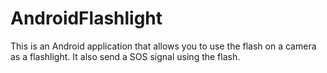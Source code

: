 # AndroidFlashlight

This is an Android application that allows you to use the flash on a camera as a flashlight. It also send a SOS signal using the flash.
